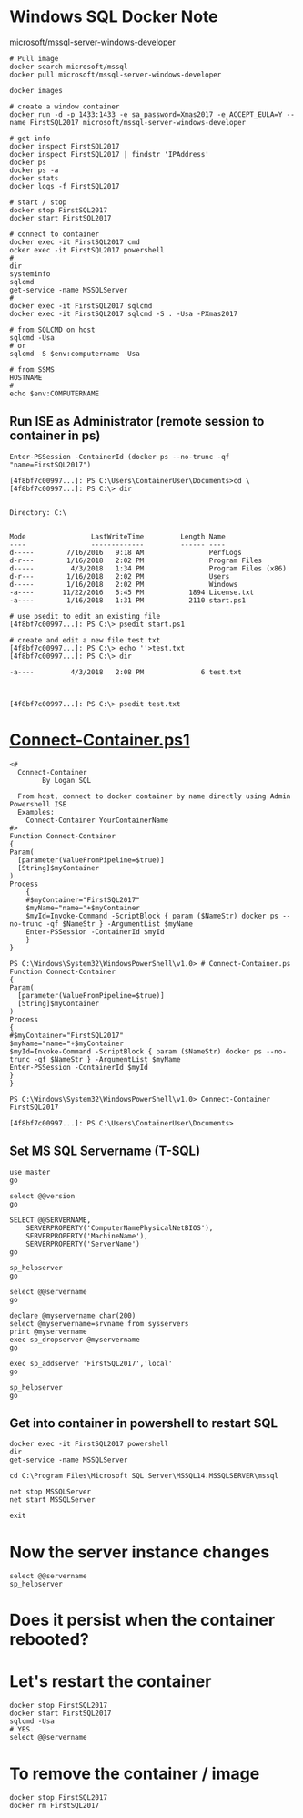 # Windows SQL Docker Note

[microsoft/mssql-server-windows-developer](https://hub.docker.com/r/microsoft/mssql-server-windows-developer/)

    # Pull image
    docker search microsoft/mssql
    docker pull microsoft/mssql-server-windows-developer

    docker images

    # create a window container
    docker run -d -p 1433:1433 -e sa_password=Xmas2017 -e ACCEPT_EULA=Y --name FirstSQL2017 microsoft/mssql-server-windows-developer

    # get info
    docker inspect FirstSQL2017 
    docker inspect FirstSQL2017 | findstr 'IPAddress'
    docker ps
    docker ps -a
    docker stats
    docker logs -f FirstSQL2017
    
    # start / stop
    docker stop FirstSQL2017
    docker start FirstSQL2017
    
    # connect to container
    docker exec -it FirstSQL2017 cmd
    ocker exec -it FirstSQL2017 powershell
    # 
    dir
    systeminfo
    sqlcmd
    get-service -name MSSQLServer
    #
    docker exec -it FirstSQL2017 sqlcmd
    docker exec -it FirstSQL2017 sqlcmd -S . -Usa -PXmas2017
    
    # from SQLCMD on host
    sqlcmd -Usa
    # or
    sqlcmd -S $env:computername -Usa
    
    # from SSMS
    HOSTNAME
    #
    echo $env:COMPUTERNAME
    
## Run ISE as Administrator (remote session to container in ps)
    Enter-PSSession -ContainerId (docker ps --no-trunc -qf "name=FirstSQL2017")

    [4f8bf7c00997...]: PS C:\Users\ContainerUser\Documents>cd \
    [4f8bf7c00997...]: PS C:\> dir


    Directory: C:\


    Mode                LastWriteTime         Length Name                                                                                
    ----                -------------         ------ ----                                                                                
    d-----        7/16/2016   9:18 AM                PerfLogs                                                                            
    d-r---        1/16/2018   2:02 PM                Program Files                                                                       
    d-----         4/3/2018   1:34 PM                Program Files (x86)                                                                 
    d-r---        1/16/2018   2:02 PM                Users                                                                               
    d-----        1/16/2018   2:02 PM                Windows                                                                             
    -a----       11/22/2016   5:45 PM           1894 License.txt                                                                         
    -a----        1/16/2018   1:31 PM           2110 start.ps1
    
    # use psedit to edit an existing file
    [4f8bf7c00997...]: PS C:\> psedit start.ps1
    
    # create and edit a new file test.txt
    [4f8bf7c00997...]: PS C:\> echo ''>test.txt
    [4f8bf7c00997...]: PS C:\> dir 
                                                                           
    -a----         4/3/2018   2:08 PM              6 test.txt                                                                            
    
    
    
    [4f8bf7c00997...]: PS C:\> psedit test.txt
    
# [Connect-Container.ps1](<https://github.com/loganSQL/SQLDocker/blob/master/SQLDocker/Connect-Container.ps1>)
    <#
      Connect-Container
            By Logan SQL
      
      From host, connect to docker container by name directly using Admin Powershell ISE
      Examples:
        Connect-Container YourContainerName
    #>
    Function Connect-Container
    {
    Param(
      [parameter(ValueFromPipeline=$true)]
      [String]$myContainer
    )
    Process
        {
        #$myContainer="FirstSQL2017"
        $myName="name="+$myContainer
        $myId=Invoke-Command -ScriptBlock { param ($NameStr) docker ps --no-trunc -qf $NameStr } -ArgumentList $myName
        Enter-PSSession -ContainerId $myId
        }
    }
```    
PS C:\Windows\System32\WindowsPowerShell\v1.0> # Connect-Container.ps
Function Connect-Container
{
Param(
  [parameter(ValueFromPipeline=$true)]
  [String]$myContainer
)
Process
{
#$myContainer="FirstSQL2017"
$myName="name="+$myContainer
$myId=Invoke-Command -ScriptBlock { param ($NameStr) docker ps --no-trunc -qf $NameStr } -ArgumentList $myName
Enter-PSSession -ContainerId $myId
}
}

PS C:\Windows\System32\WindowsPowerShell\v1.0> Connect-Container FirstSQL2017

[4f8bf7c00997...]: PS C:\Users\ContainerUser\Documents> 
```
## Set MS SQL Servername (T-SQL)
    use master
    go
    
    select @@version
    go
    
    SELECT @@SERVERNAME,
        SERVERPROPERTY('ComputerNamePhysicalNetBIOS'),
        SERVERPROPERTY('MachineName'),
        SERVERPROPERTY('ServerName')
    go
    
    sp_helpserver
    go
    
    select @@servername
    go
    
    declare @myservername char(200)
    select @myservername=srvname from sysservers
    print @myservername
    exec sp_dropserver @myservername
    go
    
    exec sp_addserver 'FirstSQL2017','local'
    go
    
    sp_helpserver
    go

## Get into container in powershell to restart SQL
    docker exec -it FirstSQL2017 powershell
    dir
    get-service -name MSSQLServer
    
    cd C:\Program Files\Microsoft SQL Server\MSSQL14.MSSQLSERVER\mssql
    
    net stop MSSQLServer
    net start MSSQLServer
    
    exit

# Now the server instance changes
    select @@servername
    sp_helpserver

# Does it persist when the container rebooted?
# Let's restart the container
    docker stop FirstSQL2017
    docker start FirstSQL2017
    sqlcmd -Usa
    # YES.
    select @@servername


# To remove the container / image
    docker stop FirstSQL2017
    docker rm FirstSQL2017
